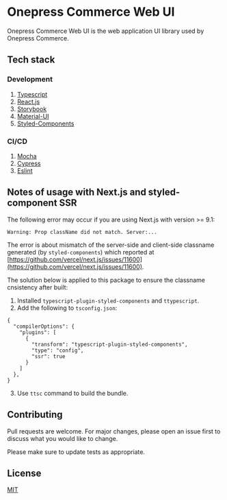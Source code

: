# Onepress Commerce Web UI
Onepress Commerce Web UI is the web application UI library used by Onepress Commerce.

## Tech stack
### Development
1. [Typescript](https://www.typescriptlang.org/)
2. [React.js](https://reactjs.org/)
3. [Storybook](https://storybook.js.org/)
4. [Material-UI](https://material-ui.com/)
5. [Styled-Components](https://styled-components.com/)

### CI/CD
1. [Mocha](https://mochajs.org/)
2. [Cypress](https://www.cypress.io/)
3. [Eslint](https://eslint.org/)

## Notes of usage with Next.js and styled-component SSR
The following error may occur if you are using Next.js with version >= 9.1:
```
Warning: Prop className did not match. Server:...
```
The error is about mismatch of the server-side and client-side classname generated (by `styled-components`) which reported at [https://github.com/vercel/next.js/issues/11600](https://github.com/vercel/next.js/issues/11600).

The solution below is applied to this package to ensure the classname cnsistency after built:
1. Installed `typescript-plugin-styled-components` and `ttypescript`.
2. Add the following to `tsconfig.json`:
```
{
  "compilerOptions": {
    "plugins": [
      {
        "transform": "typescript-plugin-styled-components",
        "type": "config",
        "ssr": true
      }
    ]
  },
}
```
3. Use `ttsc` command to build the bundle.

## Contributing
Pull requests are welcome. For major changes, please open an issue first to discuss what you would like to change.

Please make sure to update tests as appropriate.

## License
[MIT](https://choosealicense.com/licenses/mit/)